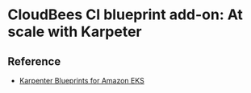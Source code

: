# CloudBees CI blueprint add-on: At scale with Karpeter

## Reference

- [Karpenter Blueprints for Amazon EKS](https://github.com/aws-samples/karpenter-blueprints/tree/main)
